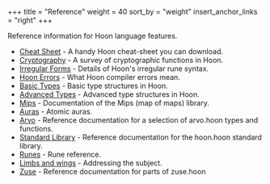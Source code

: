 +++
title = "Reference"
weight = 40
sort_by = "weight"
insert_anchor_links = "right"
+++

Reference information for Hoon language features.

- [Cheat Sheet](/language/hoon/reference/cheat-sheet) - A handy Hoon cheat-sheet you can download.
- [Cryptography](/language/hoon/reference/cryptography) - A survey of cryptographic functions in Hoon.
- [Irregular Forms](/language/hoon/reference/irregular) - Details of Hoon's irregular rune syntax.
- [Hoon Errors](/language/hoon/reference/hoon-errors) - What Hoon compiler errors mean.
- [Basic Types](/language/hoon/reference/basic) - Basic type structures in Hoon.
- [Advanced Types](/language/hoon/reference/advanced) - Advanced type structures in Hoon.
- [Mips](/language/hoon/reference/mip) - Documentation of the Mips (map of maps) library.
- [Auras](/language/hoon/reference/auras) - Atomic auras.
- [Arvo](/language/hoon/reference/arvo) - Reference documentation for a selection of arvo.hoon types and functions.
- [Standard Library](/language/hoon/reference/stdlib) - Reference documentation for the hoon.hoon standard library.
- [Runes](/language/hoon/reference/rune) - Rune reference.
- [Limbs and wings](/language/hoon/reference/limbs) - Addressing the subject.
- [Zuse](/language/hoon/reference/zuse) - Reference documentation for parts of zuse.hoon
